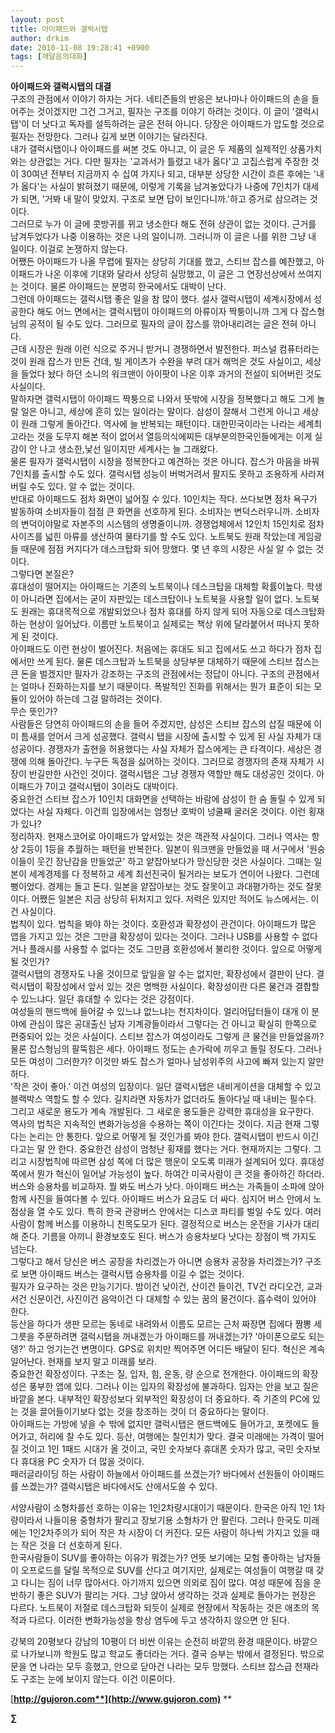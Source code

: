 ```yaml
---
layout: post
title: 아이패드와 갤럭시탭
author: drkim
date: 2010-11-08 19:28:41 +0900
tags: [깨달음의대화]
---
```



  
 **아이패드와 갤럭시탭의 대결**   
 구조의 관점에서 이야기 하자는 거다. 네티즌들의 반응은 보나마나 아이패드의 손을 들어주는 것이겠지만 그건 그거고, 필자는 구조를 이야기 하려는 것이다. 이 글이 '갤럭시탭'이 더 낫다고 독자를 설득하려는 글은 전혀 아니다. 당장은 아이패드가 압도할 것으로 필자는 전망한다. 그러나 길게 보면 이야기는 달라진다.   
 내가 갤럭시탭이나 아이패드를 써본 것도 아니고, 이 글은 두 제품의 실제적인 상품가치와는 상관없는 거다. 다만 필자는 '교과서가 틀렸고 내가 옳다'고 고집스럽게 주장한 것이 30여년 전부터 지금까지 수 십여 가지나 되고, 대부분 상당한 시간이 흐른 후에는 '내가 옳다'는 사실이 밝혀졌기 때문에, 이렇게 기록을 남겨놓았다가 나중에 7인치가 대세가 되면, '거봐 내 말이 맞았지. 구조로 보면 답이 보인다니까.'하고 증거로 삼으려는 것이다.    
 그러므로 누가 이 글에 콧방귀를 뀌고 냉소한다 해도 전혀 상관이 없는 것이다. 근거를 남겨두었다가 나중 이용하는 것은 나의 일이니까. 그러니까 이 글은 나를 위한 그냥 내 일이다. 이걸로 논쟁하지 않는다.   
 어쨌든 아이패드가 나올 무렵에 필자는 상당히 기대를 했고, 스티브 잡스를 예찬했고, 아이패드가 나온 이후에 기대와 달라서 상당히 실망했고, 이 글은 그 연장선상에서 쓰여지는 것이다. 물론 아이패드는 분명히 한국에서도 대박이 난다.    
 그런데 아이패드는 갤럭시탭 좋은 일을 참 많이 했다. 설사 갤럭시탭이 세계시장에서 성공한다 해도 어느 면에서는 갤럭시탭이 아이패드의 아류이자 짝퉁이니까 그게 다 잡스형님의 공적이 될 수도 있다. 그러므로 필자의 글이 잡스를 깎아내리려는 글은 전혀 아니다.    
 근데 시장은 원래 이런 식으로 주거니 받거니 경쟁하면서 발전한다. 퍼스널 컴퓨터라는 것이 원래 잡스가 만든 건데, 빌 게이츠가 수완을 부려 대거 해먹은 것도 사실이고, 세상을 들었다 놨다 하던 소니의 워크맨이 아이팟이 나온 이후 과거의 전설이 되어버린 것도 사실이다.    
 말하자면 갤럭시탭이 아이패드 짝퉁으로 나와서 뜻밖에 시장을 정복했다고 해도 그게 놀랄 일은 아니고, 세상에 흔히 있는 일이라는 말이다. 삼성이 잘해서 그런게 아니고 세상이 원래 그렇게 돌아간다. 역사에 늘 반복되는 패턴이다. 대한민국이라는 나라는 세계최고라는 것을 도무지 해본 적이 없어서 열등의식에찌든 대부분의한국인들에게는 이게 실감이 안 나고 생소한,낯선 일이지만 세계사는 늘 그래왔다.   
 물론 필자가 갤럭시탭이 시장을 정복한다고 예견하는 것은 아니다. 잡스가 마음을 바꿔 7인치를 출시할 수도 있다. 갤럭시탭 성능이 버벅거려서 팔지도 못하고 조용하게 사라져 버릴 수도 있다. 알 수 없는 것이다.    
 반대로 아이패드도 점차 화면이 넓어질 수 있다. 10인치는 작다. 쓰다보면 점차 욕구가 발동하여 소비자들이 점점 큰 화면을 선호하게 된다. 소비자는 변덕스러우니까. 소비자의 변덕이야말로 자본주의 시스템의 생명줄이니까. 경쟁업체에서 12인치 15인치로 점차 사이즈를 넓힌 아류를 생산하여 물타기를 할 수도 있다. 노트북도 원래 작았는데 게임광들 때문에 점점 커지다가 데스크탑화 되어 망했다. 몇 년 후의 시장은 사실 알 수 없는 것이다.   
 그렇다면 본질은?    
 휴대성이 떨어지는 아이패드는 기존의 노트북이나 데스크탑을 대체할 확률이높다. 학생이 아니라면 집에서는 굳이 자판있는 데스크탑이나 노트북을 사용할 일이 없다. 노트북도 원래는 휴대목적으로 개발되었으나 점차 휴대를 하지 않게 되어 자동으로 데스크탑화 하는 현상이 일어났다. 이름만 노트북이고 실제로는 책상 위에 달라붙어서 떠나지 못하게 된 것이다.   
 아이패드도 이런 현상이 벌어진다. 처음에는 휴대도 되고 집에서도 쓰고 하다가 점차 집에서만 쓰게 된다. 물론 데스크탑과 노트북을 상당부분 대체하기 때문에 스티브 잡스는 큰 돈을 벌겠지만 필자가 강조하는 구조의 관점에서는 정답이 아니다. 구조의 관점에서는 얼마나 진화하는지를 보기 때문이다. 폭발적인 진화를 위해서는 뭔가 표준이 되는 모듈이 있어야 하는데 그걸 말하려는 것이다.    
 무슨 뜻인가?    
 사람들은 당연히 아이패드의 손을 들어 주겠지만, 삼성은 스티브 잡스의 삽질 때문에 이미 틈새를 얻어서 크게 성공했다. 갤럭시 탭을 시장에 출시할 수 있게 된 사실 자체가 대성공이다. 경쟁자가 출현을 허용했다는 사실 자체가 잡스에게는 큰 타격이다. 세상은 경쟁에 의해 돌아간다. 누구든 독점을 싫어하는 것이다. 그러므로 경쟁자의 존재 자체가 시장이 반길만한 사건인 것이다. 갤럭시탭은 그냥 경쟁자 역할만 해도 대성공인 것이다. 아이패드가 7이고 갤럭시탭이 3이라도 대박이다.    
 중요한건 스티브 잡스가 10인치 대화면을 선택하는 바람에 삼성이 한 숨 돌릴 수 있게 되었다는 사실 자체다. 이건희 입장에서는 엄청난 호박이 넝쿨째 굴러온 것이다. 이런 횡재가 있나?   
 정리하자. 현재스코어로 아이패드가 앞서있는 것은 객관적 사실이다. 그러나 역사는 항상 2등이 1등을 추월하는 패턴을 반복한다. 일본이 워크맨을 만들었을 때 서구에서 '원숭이들이 웃긴 장난감을 만들었군' 하고 얕잡아보다가 망신당한 것은 사실이다. 그때는 일본이 세계경제를 다 정복하고 세계 최선진국이 될거라는 보도가 연이어 나왔다. 그런데 뻥이었다. 경제는 돌고 돈다. 일본을 얕잡아보는 것도 잘못이고 과대평가하는 것도 잘못이다. 어쨌든 일본은 지금 상당히 뒤처지고 있다. 저력은 있지만 적어도 뉴스에서는. 이건 사실이다.   
 법칙이 있다. 법칙을 봐야 하는 것이다. 호환성과 확장성이 관건이다. 아이패드가 많은 앱을 가지고 있는 것은 그만큼 확장성이 있다는 것이다. 그러나 USB를 사용할 수 없다거나 플래시를 사용할 수 없다는 것도 그만큼 호환성에서 불리한 것이다. 앞으로 어떻게 될 것인가?   
 갤럭시탭의 경쟁자도 나올 것이므로 앞일을 알 수는 없지만, 확장성에서 결판이 난다. 결럭시탭이 확장성에서 앞서 있는 것은 명백한 사실이다. 확장성이란 다른 물건과 결합할 수 있느냐다. 일단 휴대할 수 있다는 것은 강점이다.   
 여성들의 핸드백에 들어갈 수 있느냐 없느냐는 천지차이다. 얼리어답터들이 대개 이 분야에 관심이 많은 공대출신 남자 기계광들이라서 그렇다는 건 아니고 확실히 한쪽으로 편중되어 있는 것은 사실이다. 스티브 잡스가 여성이라도 그렇게 큰 물건을 만들었을까? 물론 잡스형님의 팔뚝힘은 세다. 아이패드 정도는 손가락에 끼우고 돌릴 정도다. 그러나 모든 여성이 그러한가? 이것만 봐도 잡스가 얼마나 남성위주의 사고에 빠져 있는지 알만하다.   
 '작은 것이 좋아.' 이건 여성의 입장이다. 일단 갤럭시탭은 내비게이션을 대체할 수 있고 블랙박스 역할도 할 수 있다. 길치라면 자동차가 없더라도 돌아다닐 때 내비는 필수다. 그리고 새로운 용도가 계속 개발된다. 그 새로운 용도들은 강력한 휴대성을 요구한다.    
 역사의 법칙은 지속적인 변화가능성을 수용하는 쪽이 이긴다는 것이다. 지금 현재 그렇다는 논리는 안 통한다. 앞으로 어떻게 될 것인가를 봐야 한다. 갤럭시탭이 반드시 이긴다고는 말 안 한다. 중요한건 삼성이 엄청난 횡재를 했다는 거다. 현재까지는 그렇다. 그리고 시장법칙에 따르면 삼성 쪽에 더 많은 행운이 오도록 미래가 설계되어 있다. 휴대성 쪽에서 뭔가 혁신이 일어날 가능성이 높다. 하여간 미국사람이 큰 것을 좋아하긴 하더라.    
 버스와 승용차를 비교하자. 뭘 봐도 버스가 낫다. 아이패드 버스는 가족들이 소파에 앉아 함께 사진을 들여다볼 수 있다. 아이패드 버스가 요금도 더 싸다. 심지어 버스 안에서 노점상을 열 수도 있다. 특히 한국 관광버스 안에서는 디스코 파티를 벌일 수도 있다. 여러사람이 함께 버스를 이용하니 친목도모가 된다. 결정적으로 버스는 운전을 기사가 대리해 준다. 기름을 아끼니 환경보호도 된다. 버스가 승용차보다 낫다는 장점이 백 가지도 넘는다.    
 그렇다고 해서 당신은 버스 공장을 차리겠는가 아니면 승용차 공장을 차리겠는가? 구조로 보면 아이패드 버스는 갤럭시탭 승용차를 이길 수 없는 것이다.    
 필자가 요구하는 것은 만능기기다. 밤이건 낮이건, 산이건 들이건, TV건 라디오건, 교과서건 신문이건, 사진이건 음악이건 다 대체할 수 있는 꿈의 물건이다. 흡수력이 있어야 한다.    
 등산을 하다가 생판 모르는 동네로 내려와서 이름도 모르는 근처 짜장면 집에다 짬뽕 세 그릇을 주문하려면 갤럭시탭을 꺼내겠는가 아이패드를 꺼내겠는가? '아이폰으로도 되는뎅?' 하고 엉기는건 변명이다. GPS로 위치만 찍어주면 어디든 배달이 된다. 혁신은 계속 일어난다. 현재를 보지 말고 미래를 보라.    
 중요한건 확장성이다. 구조는 질, 입자, 힘, 운동, 량 순으로 전개한다. 아이패드의 확장성은 풍부한 앱에 있다. 그러나 이는 입자의 확장성에 불과하다. 입자는 안을 보고 질은 바깥을 본다. 내부적인 확장성보다 외부적인 확장성이 더 중요하다. 즉 기존의 PC에 있는 것을 끌어들이기보다 없는 것을 창조하는 것이 더 중요하다는 말이다.    
 아이패드는 가방에 넣을 수 밖에 없지만 갤럭시탭은 핸드백에도 들어가고, 포켓에도 들어가고, 허리에 찰 수도 있다. 등산, 여행에는 칠인치가 맞다. 결국 미래에는 가격이 떨어질 것이고 1인 1패드 시대가 올 것이고, 국민 숫자보다 휴대폰 숫자가 많고, 국민 숫자보다 휴대용 PC 숫자가 더 많을 것이다.    
 패러글라이딩 하는 사람이 하늘에서 아이패드를 쓰겠는가? 바다에서 선원들이 아이패드를 쓰겠는가? 갤럭시탭은 바다에서도 산에서도쓸 수 있다.  
   
서양사람이 소형차를선 호하는 이유는 1인2차량시대이기 때문이다. 한국은 아직 1인 1차량이라서 나들이용 중형차가 팔리고 장보기용 소형차가 안 팔린다. 그러나 한국도 미래에는 1인2차주의가 되어 작은 차 시장이 더 커진다. 모든 사람이 하나씩 가지고 있을 때는 작은 것을 더 선호하게 된다.   
 한국사람들이 SUV를 좋아하는 이유가 뭐겠는가? 언뜻 보기에는 모험 좋아하는 남자들이 오프로드를 달릴 목적으로 SUV를 산다고 여기지만, 실제로는 여성들이 여행갈 때 갖고 다니는 짐이 너무 많아서다. 아기까지 있으면 의외로 짐이 많다. 여성 때문에 짐을 운반하기 좋은 SUV가 팔리는 거다. 그냥 앉아서 생각하는 것과 실제로 돌아가는 현장은 다르다. 노트북이 저절로 데스크탑화 되듯이 실제로 현장에서 작동하는 것은 애초의 목적과 다르다. 이러한 변화가능성을 항상 염두에 두고 생각하지 않으면 안 된다.  
   
강북의 20평보다 강남의 10평이 더 비싼 이유는 순전히 바깥의 환경 때문이다. 바깥으로 나가보니까 학원도 많고 학교도 좋더라는 거다. 결국 승부는 밖에서 결정된다. 밖으로 문을 연 나라는 모두 흥했고, 안으로 닫아건 나라는 모두 망했다. 스티브 잡스급 천재라도 구조는 눈에 보이지 않는다. 이건 이론이다.   
 







[**http://gujoron.com**](http://www.gujoron.com)** 
**

**∑**
